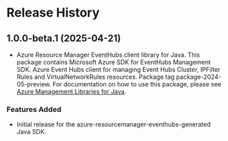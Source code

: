 # Release History

## 1.0.0-beta.1 (2025-04-21)

- Azure Resource Manager EventHubs client library for Java. This package contains Microsoft Azure SDK for EventHubs Management SDK. Azure Event Hubs client for managing Event Hubs Cluster, IPFilter Rules and VirtualNetworkRules resources. Package tag package-2024-05-preview. For documentation on how to use this package, please see [Azure Management Libraries for Java](https://aka.ms/azsdk/java/mgmt).
### Features Added

- Initial release for the azure-resourcemanager-eventhubs-generated Java SDK.

